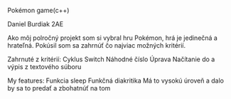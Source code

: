 Pokémon game(c++)

Daniel Burdiak 2AE






Ako môj polročný projekt som si vybral hru Pokémon, hrá je jedinečná a hrateľná.
Pokúsil som sa zahrnúť čo najviac možných kritérií.


Zahrnuté z kritérií:
Cyklus
Switch
Náhodné číslo
Úprava
Načítanie do a výpis z textového súboru


My features:
Funkcia sleep 
Funkčná diakritika
Má to vysokú úroveň a dalo by sa to predať a zbohatnúť na tom


